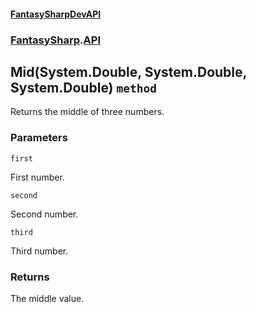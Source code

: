 #### [FantasySharpDevAPI](./FantasySharpDevAPI.md 'FantasySharpDevAPI')
### [FantasySharp](./FantasySharpDevAPI.md#FantasySharp 'FantasySharp').[API](./FantasySharp-API.md 'FantasySharp.API')
## Mid(System.Double, System.Double, System.Double) `method`
Returns the middle of three numbers.
### Parameters

<a name='FantasySharp-API-Mid(System-Double-_System-Double-_System-Double)-first'></a>
`first`

First number.

<a name='FantasySharp-API-Mid(System-Double-_System-Double-_System-Double)-second'></a>
`second`

Second number.

<a name='FantasySharp-API-Mid(System-Double-_System-Double-_System-Double)-third'></a>
`third`

Third number.
### Returns
The middle value.
